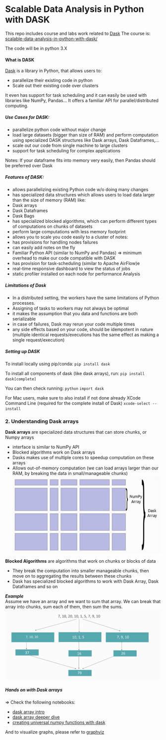 # Scalable Data Analysis in Python with DASK

This repo includes course and labs work related to [Dask](https://dask.org/)
The course is: [scalable-data-analysis-in-python-with-dask/](https://www.udemy.com/course/scalable-data-analysis-in-python-with-dask/)

The code will be in python 3.X

#### What is DASK
[Dask](https://dask.org/) is a library in Python, that allows users to:
- parallelize their existing code in python
- Scale out their existing code over clusters

It even has support for task scheduling and it can easily be used with libraries like NumPy, Pandas...
It offers a familiar API for parallel/distributed computing.

##### Use Cases for DASK:
- parallelize python code without major change
- load large datasets (bigger than size of RAM) and perform computation using specialized DASK structures like Dask arrays, Dask Dataframes,...
- scale out our code from single machine to large clusters
- support for task scheduling for complex applications

Notes: If your dataframe fits into memory very easily, then Pandas should be preferred over Dask


##### Features of DASK:
- allows parallelizing existing Python code w/o doing many changes
- has specialized data structures which allows users to load data larger than the size of memory (RAM) like:
 - Dask arrays
 - Dask Dataframes
 - Dask Bags
- has specialized blocked algorithms, which can perform different types of computations on chunks of datasets
- perform large computations with less memory footprint
- allows you to scale you code easily to a cluster of notes:
 - has provisions for handling nodes failures
 - can easily add notes on the fly
- Familiar Python API (similar to NumPy and Pandas) => minimum overhead to make our code compatible with DASK
- has provision for task-scheduling (similar to Apache AirFlow)e
- real-time responsive dashboard to view the status of jobs
- static profiler installed on each node for performance Analysis

##### Limitations of Dask
- In a distributed setting, the workers have the same limitations of Python processes.
- Assigning of tasks to workers may not always be optimal
- it makes the assumption that you data and functions are both serializable
- in case of failures, Dask may rerun your code multiple times
- any side effects based on your code, should be idempotent in nature (multiple identical requests/executions has the same effect as making a single request/execution)

##### Setting up DASK
To install locally using pip/conda:
`pip install dask`

To install all components of dask (like dask arrays), run:
`pip install dask[complete]`

You can then check running:
`python`
`import dask`

For Mac users, make sure to also install if not done already XCode Command Line (required for the complete install of Dask)
`xcode-select --install`

### 2. Understanding Dask arrays

**Dask arrays** are specialized data structures that can store chunks, or Numpy arrays
- interface is similar to NumPy API
- Blocked algorithms work on Dask arrays
- Dasks makes use of multiple cores to speedup computation on these arrays
- Allows out-of-memory computation (we can load arrays larger than our RAM, by breaking the data in small/manageable chunks)  
![dask array](images/dask-array.png)

**Blocked Algorithms** are algorithms that work on chunks or blocks of data
- They break the computation into smaller manageable chunks, then move on to aggregating the results between these chunks
- Dask has specialized blocked algorithms to work with Dask Array, Dask Dataframes and so on

***Example***  
Assume we have an array and we want to sum that array.
We can break that array into chunks, sum each of them, then sum the sums.
![array](images/sum_array.png)


##### Hands on with Dask arrays
=> Check the following notebooks:
 - [dask array intro](notebooks/2-dask-arrays/intro-dask-arrays.ipynb)
 - [dask array deeper dive](notebooks/2-dask-arrays/digging-deeper-into-dask-arrays.ipynb)
 - [creating universal numpy functions with dask](notebooks/2-dask-arrays/universal-nympy-functions-with-dask.ipynb)
 

And to visualize graphs, please refer to [graphviz](https://docs.dask.org/en/latest/graphviz.html)
